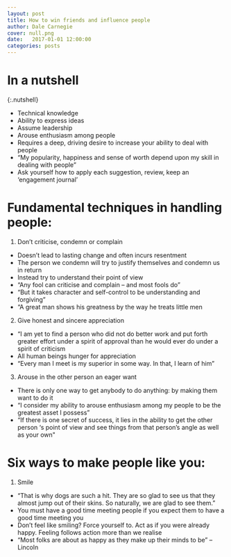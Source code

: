 ```yaml
---
layout: post
title: How to win friends and influence people
author: Dale Carnegie
cover: null.png
date:   2017-01-01 12:00:00
categories: posts
---
```


# In a nutshell

{:.nutshell}
-   Technical knowledge
-   Ability to express ideas
-   Assume leadership
-   Arouse enthusiasm among people
-   Requires a deep, driving desire to increase your ability to deal
    with people
-   “My popularity, happiness and sense of worth depend upon my skill in
    dealing with people”
-   Ask yourself how to apply each suggestion, review, keep an
    ‘engagement journal’

# Fundamental techniques in handling people:

1.  Don’t criticise, condemn or complain
-   Doesn’t lead to lasting change and often incurs resentment
-   The person we condemn will try to justify themselves and condemn us
    in return
-   Instead try to understand their point of view
-   “Any fool can criticise and complain – and most fools do”
-   “But it takes character and self-control to be understanding and
    forgiving”
-   “A great man shows his greatness by the way he treats little men

2.  Give honest and sincere appreciation
-   “I am yet to find a person who did not do better work and put forth
    greater effort under a spirit of approval than he would ever do
    under a spirit of criticism
-   All human beings hunger for appreciation
-   “Every man I meet is my superior in some way. In that, I learn of
    him”

3.  Arouse in the other person an eager want
-   There is only one way to get anybody to do anything: by making them
    want to do it
-   “I consider my ability to arouse enthusiasm among my people to be
    the greatest asset I possess”
-   “If there is one secret of success, it lies in the ability to get
    the other person ‘s point of view and see things from that person’s
    angle as well as your own"


# Six ways to make people like you:

1.  Smile
-   “That is why dogs are such a hit. They are so glad to see us that
    they almost jump out of their skins. So naturally, we are glad to
    see them.”
-   You must have a good time meeting people if you expect them to have
    a good time meeting you
-   Don’t feel like smiling? Force yourself to. Act as if you were
    already happy. Feeling follows action more than we realise
-   “Most folks are about as happy as they make up their minds to be” –
    Lincoln
